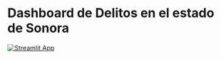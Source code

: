 # Dashboard de Delitos en el estado de Sonora


[![Streamlit App](https://static.streamlit.io/badges/streamlit_badge_black_white.svg)](https://lay94-mcd-streamlit-dash-app-tj7ghq.streamlit.app/)
